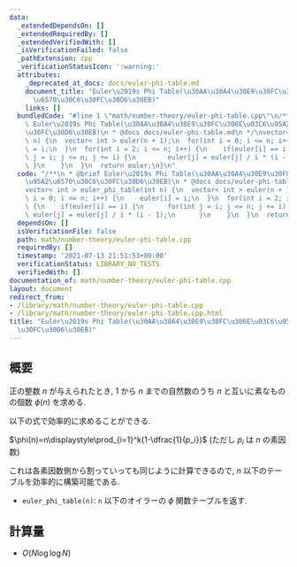 ```yaml
---
data:
  _extendedDependsOn: []
  _extendedRequiredBy: []
  _extendedVerifiedWith: []
  _isVerificationFailed: false
  _pathExtension: cpp
  _verificationStatusIcon: ':warning:'
  attributes:
    _deprecated_at_docs: docs/euler-phi-table.md
    document_title: "Euler\u2019s Phi Table(\u30AA\u30A4\u30E9\u30FC\u306E\u03C6\u95A2\
      \u6570\u30C6\u30FC\u30D6\u30EB)"
    links: []
  bundledCode: "#line 1 \"math/number-theory/euler-phi-table.cpp\"\n/**\n * @brief\
    \ Euler\u2019s Phi Table(\u30AA\u30A4\u30E9\u30FC\u306E\u03C6\u95A2\u6570\u30C6\
    \u30FC\u30D6\u30EB)\n * @docs docs/euler-phi-table.md\n */\nvector< int > euler_phi_table(int\
    \ n) {\n  vector< int > euler(n + 1);\n  for(int i = 0; i <= n; i++) {\n    euler[i]\
    \ = i;\n  }\n  for(int i = 2; i <= n; i++) {\n    if(euler[i] == i) {\n      for(int\
    \ j = i; j <= n; j += i) {\n        euler[j] = euler[j] / i * (i - 1);\n     \
    \ }\n    }\n  }\n  return euler;\n}\n"
  code: "/**\n * @brief Euler\u2019s Phi Table(\u30AA\u30A4\u30E9\u30FC\u306E\u03C6\
    \u95A2\u6570\u30C6\u30FC\u30D6\u30EB)\n * @docs docs/euler-phi-table.md\n */\n\
    vector< int > euler_phi_table(int n) {\n  vector< int > euler(n + 1);\n  for(int\
    \ i = 0; i <= n; i++) {\n    euler[i] = i;\n  }\n  for(int i = 2; i <= n; i++)\
    \ {\n    if(euler[i] == i) {\n      for(int j = i; j <= n; j += i) {\n       \
    \ euler[j] = euler[j] / i * (i - 1);\n      }\n    }\n  }\n  return euler;\n}\n"
  dependsOn: []
  isVerificationFile: false
  path: math/number-theory/euler-phi-table.cpp
  requiredBy: []
  timestamp: '2021-07-13 21:51:53+09:00'
  verificationStatus: LIBRARY_NO_TESTS
  verifiedWith: []
documentation_of: math/number-theory/euler-phi-table.cpp
layout: document
redirect_from:
- /library/math/number-theory/euler-phi-table.cpp
- /library/math/number-theory/euler-phi-table.cpp.html
title: "Euler\u2019s Phi Table(\u30AA\u30A4\u30E9\u30FC\u306E\u03C6\u95A2\u6570\u30C6\
  \u30FC\u30D6\u30EB)"
---
```

## 概要

正の整数 $n$ が与えられたとき, $1$ から $n$ までの自然数のうち $n$ と互いに素なものの個数 $\phi(n)$ を求める.

以下の式で効率的に求めることができる.

$\phi(n)=n\displaystyle\prod_{i=1}^k(1-\dfrac{1}{p_i})$ (ただし $p_i$ は $n$ の素因数)

これは各素因数側から割っていっても同じように計算できるので, $n$ 以下のテーブルを効率的に構築可能である.

* `euler_phi_table(n)`: `n` 以下のオイラーの $\phi$ 関数テーブルを返す.

## 計算量

* $O(N \log \log N)$
